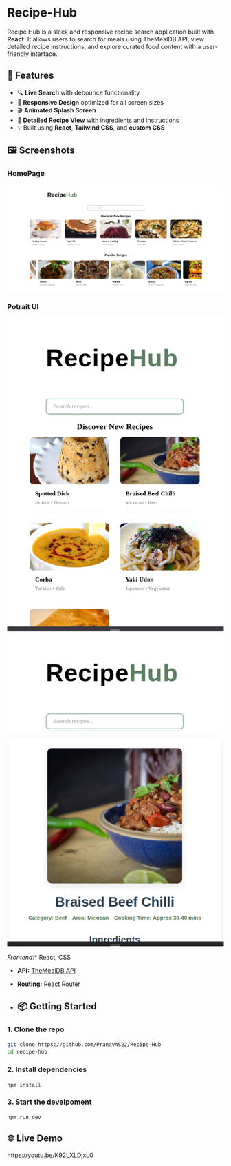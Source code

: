 # Recipe-Hub
Recipe Hub is a sleek and responsive recipe search application built with **React**. It allows users to search for meals using TheMealDB API, view detailed recipe instructions, and explore curated food content with a user-friendly interface.


## 🚀 Features

- 🔍 **Live Search** with debounce functionality
- 📱 **Responsive Design** optimized for all screen sizes
- 🎬 **Animated Splash Screen**
- 🧾 **Detailed Recipe View** with ingredients and instructions
- 💡 Built using **React**, **Tailwind CSS**, and **custom CSS**

## 🖼️ Screenshots

### HomePage
![Home Screen](./home.png)

### Potrait UI

![Potrait Screen](./potrait2.png)
![Potrait Screen 2](./potrait1.png)



*Frontend:** React, CSS
- **API:** [TheMealDB API](https://www.themealdb.com/api.php)
- **Routing:** React Router

- ## 📦 Getting Started

### 1. Clone the repo
```bash
git clone https://github.com/PranavAS22/Recipe-Hub
cd recipe-hub
```
### 2. Install dependencies
```
npm install
```
### 3. Start the develpoment 
```
npm run dev
```
## 🌐 Live Demo 

https://youtu.be/K92LXLDjxL0
